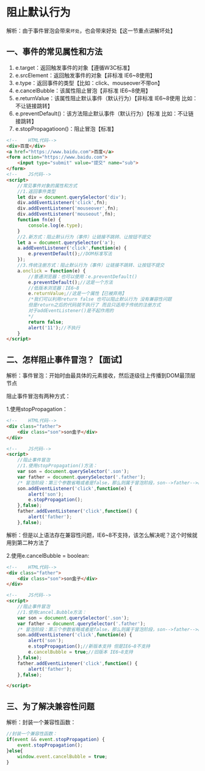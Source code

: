 # 阻止默认行为

解析：由于事件冒泡会带来`坏处`，也会带来好处【这一节重点讲解坏处】

## 一、事件的常见属性和方法

1. e.target：返回触发事件的对象【遵循W3C标准】
2. e.srcElement：返回触发事件的对象【非标准 IE6~8使用】
3. e.type：返回事件的类型【比如：click、mouseover不带on】
4. e.cancelBubble：该属性阻止冒泡【非标准 IE6~8使用】
5. e.returnValue：该属性阻止默认事件（默认行为）【非标准 IE6~8使用 比如：不让链接跳转】
6. e.preventDefault()：该方法阻止默认事件（默认行为）【标准 比如：不让链接跳转】
7. e.stopPropagatioon()：阻止冒泡【标准】

```html
<!--    HTML代码-->
<div>百度</div>
<a href="https://www.baidu.com">百度</a>
<form action="https://www.baidu.com">
    <input type="submit" value="提交" name="sub">
</form>
<!--    JS代码-->
<script>
    //常见事件对象的属性和方式
    //1.返回事件类型
    let div = document.querySelector('div');
    div.addEventListener('click',fn);
    div.addEventListener('mouseover',fn);
    div.addEventListener('mouseout',fn);
    function fn(e) {
        console.log(e.type);
    }
    //2.新方式：阻止默认行为（事件）让链接不跳转、让按钮不提交
    let a = document.querySelector('a');
    a.addEventListener('click',function(e) {
        e.preventDefault();//DOM标准写法
    });
    //3.传统注册方式：阻止默认行为（事件）让链接不跳转、让按钮不提交
    a.onclick = function(e) {
        //普通浏览器：也可以使用：e.preventDefault()
        e.preventDefault();//这是一个方法
        //低版本浏览器：IE6~8
        e.returnValue;//这是一个属性【已被弃用】
        /*我们可以利用return false 也可以阻止默认行为 没有兼容性问题
        但是return之后的代码就不执行了 而且只适用于传统的注册方式
        对于addEventListener()是不起作用的
        */
        return false;
        alert('11');//不执行
    }
</script>
```

## 二、怎样阻止事件冒泡？【面试】

解析：事件冒泡：开始时由最具体的元素接收，然后逐级往上传播到DOM最顶层节点

阻止事件冒泡有两种方式：

1.使用stopPropagation：

```html
<!--    HTML代码-->
<div class="father">
    <div class="son">son盒子</div>
</div>

<!--    JS代码-->
<script>
    //阻止事件冒泡
    //1.使用stopPropagation()方法：
    var son = document.querySelector('.son');
    var father = document.querySelector('.father');
    /* 冒泡阶段：第三个参数省略或者是false，那么则属于冒泡阶段，son-->father-->body-->html-->document */
    son.addEventListener('click',function(e) {
        alert('son');
        e.stopPropagation();
    },false);
    father.addEventListener('click',function() {
        alert('father');
    },false);
```

解析：但是以上语法存在兼容性问题，IE6~8不支持，该怎么解决呢？这个时候就用到第二种方法了

2.使用e.cancelBubble = boolean:

```html
<!--    HTML代码-->
<div class="father">
    <div class="son">son盒子</div>
</div>

<!--    JS代码-->
<script>
    //阻止事件冒泡
    //1.使用cancel.Bubble方法：
    var son = document.querySelector('.son');
    var father = document.querySelector('.father');
    /* 冒泡阶段：第三个参数省略或者是false，那么则属于冒泡阶段，son-->father-->body-->html-->document */
    son.addEventListener('click',function(e) {
        alert('son');
        e.stopPropagation();//新版本支持 但是IE6~8不支持
        e.cancelBubble = true;//旧版本 IE6~8支持
    },false);
    father.addEventListener('click',function() {
        alert('father');
    },false);

</script>
```

## 三、为了解决兼容性问题

解析：封装一个兼容性函数：

```javascript
//封装一个兼容性函数：
if(event && event.stopPropagation) {
    event.stopPropagation();
}else{
    window.event.cancelBubble = true;
}
```
